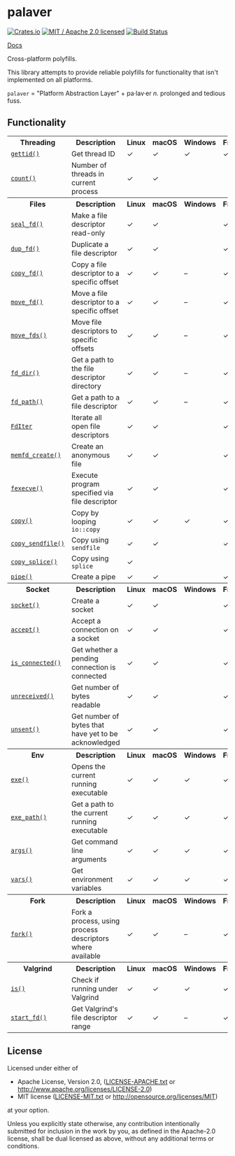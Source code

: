 # palaver

[![Crates.io](https://img.shields.io/crates/v/palaver.svg?maxAge=86400)](https://crates.io/crates/palaver)
[![MIT / Apache 2.0 licensed](https://img.shields.io/crates/l/palaver.svg?maxAge=2592000)](#License)
[![Build Status](https://dev.azure.com/alecmocatta/palaver/_apis/build/status/tests?branchName=master)](https://dev.azure.com/alecmocatta/palaver/_build/latest?branchName=master)

[Docs](https://docs.rs/palaver/0.2.4)

Cross-platform polyfills.

This library attempts to provide reliable polyfills for functionality that isn't implemented on all platforms.

`palaver` = "Platform Abstraction Layer" + pa·lav·er *n.* prolonged and tedious fuss.

## Functionality

<table><!-- https://github.com/alecmocatta/palaver/new/master to preview changes -->
<tr><th>Threading</th><th>Description</th><th>Linux</th><th>macOS</th><th>Windows</th><th>FreeBSD</th><th>NetBSD</th><th>iOS</th><th>Android</th></tr>
<tr><td><a href="https://docs.rs/palaver/0.2.4/palaver/thread/fn.gettid.html"><code>gettid()</code><a></td><td>Get thread ID</td><td>✓</td><td>✓</td><td>✓</td><td>✓</td><td>✓</td><td>✓</td><td>✓</td></tr>
<tr><td><a href="https://docs.rs/palaver/0.2.4/palaver/thread/fn.count.html"><code>count()</code></a></td><td>Number of threads in current process</td><td>✓</td><td>✓</td><td> </td><td> </td><td> </td><td>✓</td><td>✓</td></tr>
<tr><th>Files</th><th>Description</th><th>Linux</th><th>macOS</th><th>Windows</th><th>FreeBSD</th><th>NetBSD</th><th>iOS</th><th>Android</th></tr>
<tr><td><a href="https://docs.rs/palaver/0.2.4/palaver/file/fn.seal_fd.html"><code>seal_fd()</code></a></td><td>Make a file descriptor read-only</td><td>✓</td><td>✓</td><td> </td><td>✓</td><td>✓</td><td>✓</td><td>✓</td></tr>
<tr><td><a href="https://docs.rs/palaver/0.2.4/palaver/file/fn.dup_fd.html"><code>dup_fd()</code></a></td><td>Duplicate a file descriptor</td><td>✓</td><td>✓</td><td> </td><td>✓</td><td>✓</td><td>✓</td><td>✓</td></tr>
<tr><td><a href="https://docs.rs/palaver/0.2.4/palaver/file/fn.copy_fd.html"><code>copy_fd()</code></a></td><td>Copy a file descriptor to a specific offset</td><td>✓</td><td>✓</td><td>–</td><td>✓</td><td>✓</td><td>✓</td><td>✓</td></tr>
<tr><td><a href="https://docs.rs/palaver/0.2.4/palaver/file/fn.move_fd.html"><code>move_fd()</code></a></td><td>Move a file descriptor to a specific offset</td><td>✓</td><td>✓</td><td>–</td><td>✓</td><td>✓</td><td>✓</td><td>✓</td></tr>
<tr><td><a href="https://docs.rs/palaver/0.2.4/palaver/file/fn.move_fds.html"><code>move_fds()</code></a></td><td>Move file descriptors to specific offsets</td><td>✓</td><td>✓</td><td>–</td><td>✓</td><td>✓</td><td>✓</td><td>✓</td></tr>
<tr><td><a href="https://docs.rs/palaver/0.2.4/palaver/file/fn.fd_dir.html"><code>fd_dir()</code></a></td><td>Get a path to the file descriptor directory</td><td>✓</td><td>✓</td><td>–</td><td>✓</td><td>✓</td><td>✓</td><td>✓</td></tr>
<tr><td><a href="https://docs.rs/palaver/0.2.4/palaver/file/fn.fd_path.html"><code>fd_path()</code></a></td><td>Get a path to a file descriptor</td><td>✓</td><td>✓</td><td>–</td><td>✓</td><td>✓</td><td>✓</td><td>✓</td></tr>
<tr><td><a href="https://docs.rs/palaver/0.2.4/palaver/file/struct.FdIter.html"><code>FdIter</code></a></td><td>Iterate all open file descriptors</td><td>✓</td><td>✓</td><td> </td><td>✓</td><td>✓</td><td>✓</td><td>✓</td></tr>
<tr><td><a href="https://docs.rs/palaver/0.2.4/palaver/file/fn.memfd_create.html"><code>memfd_create()</code></a></td><td>Create an anonymous file</td><td>✓</td><td>✓</td><td> </td><td>✓</td><td>✓</td><td>✓</td><td>✓</td></tr>
<tr><td><a href="https://docs.rs/palaver/0.2.4/palaver/file/fn.fexecve.html"><code>fexecve()</code></a></td><td>Execute program specified via file descriptor</td><td>✓</td><td>✓</td><td> </td><td>✓</td><td>✓</td><td>✓</td><td>✓</td></tr>
<tr><td><a href="https://docs.rs/palaver/0.2.4/palaver/file/fn.copy.html"><code>copy()</code></a></td><td>Copy by looping <code>io::copy</code></td><td>✓</td><td>✓</td><td>✓</td><td>✓</td><td>✓</td><td>✓</td><td>✓</td></tr>
<tr><td><a href="https://docs.rs/palaver/0.2.4/palaver/file/fn.copy_sendfile.html"><code>copy_sendfile()</code></a></td><td>Copy using <code>sendfile</code></td><td>✓</td><td>✓</td><td> </td><td>✓</td><td> </td><td>✓</td><td>✓</td></tr>
<tr><td><a href="https://docs.rs/palaver/0.2.4/palaver/file/fn.copy_splice.html"><code>copy_splice()</code></a></td><td>Copy using <code>splice</code></td><td>✓</td><td> </td><td> </td><td> </td><td> </td><td> </td><td>✓</td></tr>
<tr><td><a href="https://docs.rs/palaver/0.2.4/palaver/file/fn.pipe.html"><code>pipe()</code></a></td><td>Create a pipe</td><td>✓</td><td>✓</td><td> </td><td>✓</td><td>✓</td><td>✓</td><td>✓</td></tr>
<tr><th>Socket</th><th>Description</th><th>Linux</th><th>macOS</th><th>Windows</th><th>FreeBSD</th><th>NetBSD</th><th>iOS</th><th>Android</th></tr>
<tr><td><a href="https://docs.rs/palaver/0.2.4/palaver/socket/fn.socket.html"><code>socket()</code></a></td><td>Create a socket</td><td>✓</td><td>✓</td><td> </td><td>✓</td><td>✓</td><td>✓</td><td>✓</td></tr>
<tr><td><a href="https://docs.rs/palaver/0.2.4/palaver/socket/fn.accept.html"><code>accept()</code></a></td><td>Accept a connection on a socket</td><td>✓</td><td>✓</td><td> </td><td>✓</td><td>✓</td><td>✓</td><td>✓</td></tr>
<tr><td><a href="https://docs.rs/palaver/0.2.4/palaver/socket/fn.is_connected.html"><code>is_connected()</code></a></td><td>Get whether a pending connection is connected</td><td>✓</td><td>✓</td><td> </td><td>✓</td><td>✓</td><td>✓</td><td>✓</td></tr>
<tr><td><a href="https://docs.rs/palaver/0.2.4/palaver/socket/fn.unreceived.html"><code>unreceived()</code></a></td><td>Get number of bytes readable</td><td>✓</td><td>✓</td><td> </td><td>✓</td><td>✓</td><td>✓</td><td>✓</td></tr>
<tr><td><a href="https://docs.rs/palaver/0.2.4/palaver/socket/fn.unsent.html"><code>unsent()</code></a></td><td>Get number of bytes that have yet to be acknowledged</td><td>✓</td><td>✓</td><td> </td><td>✓</td><td>✓</td><td>✓</td><td>✓</td></tr>
<tr><th>Env</th><th>Description</th><th>Linux</th><th>macOS</th><th>Windows</th><th>FreeBSD</th><th>NetBSD</th><th>iOS</th><th>Android</th></tr>
<tr><td><a href="https://docs.rs/palaver/0.2.4/palaver/env/fn.exe.html"><code>exe()</code></a></td><td>Opens the current running executable</td><td>✓</td><td>✓</td><td>✓</td><td>✓</td><td>✓</td><td>✓</td><td>✓</td></tr>
<tr><td><a href="https://docs.rs/palaver/0.2.4/palaver/env/fn.exe_path.html"><code>exe_path()</code></a></td><td>Get a path to the current running executable</td><td>✓</td><td>✓</td><td>✓</td><td>✓</td><td>✓</td><td>✓</td><td>✓</td></tr>
<tr><td><a href="https://docs.rs/palaver/0.2.4/palaver/env/fn.args.html"><code>args()</code></a></td><td>Get command line arguments</td><td>✓</td><td>✓</td><td>✓</td><td>✓</td><td>✓</td><td>✓</td><td>✓</td></tr>
<tr><td><a href="https://docs.rs/palaver/0.2.4/palaver/env/fn.vars.html"><code>vars()</code></a></td><td>Get environment variables</td><td>✓</td><td>✓</td><td>✓</td><td>✓</td><td>✓</td><td>✓</td><td>✓</td></tr>
<tr><th>Fork</th><th>Description</th><th>Linux</th><th>macOS</th><th>Windows</th><th>FreeBSD</th><th>NetBSD</th><th>iOS</th><th>Android</th></tr>
<tr><td><a href="https://docs.rs/palaver/0.2.4/palaver/fork/fn.fork.html"><code>fork()</code></a></td><td>Fork a process, using process descriptors where available</td><td>✓</td><td>✓</td><td>–</td><td>✓</td><td>✓</td><td>✓</td><td>✓</td></tr>
<tr><th>Valgrind</th><th>Description</th><th>Linux</th><th>macOS</th><th>Windows</th><th>FreeBSD</th><th>NetBSD</th><th>iOS</th><th>Android</th></tr>
<tr><td><a href="https://docs.rs/palaver/0.2.4/palaver/valgrind/fn.is.html"><code>is()</code></a></td><td>Check if running under Valgrind</td><td>✓</td><td>✓</td><td>✓</td><td>✓</td><td>✓</td><td>✓</td><td>✓</td></tr>
<tr><td><a href="https://docs.rs/palaver/0.2.4/palaver/valgrind/fn.start_fd.html"><code>start_fd()</code></a></td><td>Get Valgrind's file descriptor range</td><td>✓</td><td>✓</td><td>–</td><td>✓</td><td>✓</td><td>✓</td><td>✓</td></tr>
</table>

## License
Licensed under either of

 * Apache License, Version 2.0, ([LICENSE-APACHE.txt](LICENSE-APACHE.txt) or http://www.apache.org/licenses/LICENSE-2.0)
 * MIT license ([LICENSE-MIT.txt](LICENSE-MIT.txt) or http://opensource.org/licenses/MIT)

at your option.

Unless you explicitly state otherwise, any contribution intentionally submitted for inclusion in the work by you, as defined in the Apache-2.0 license, shall be dual licensed as above, without any additional terms or conditions.
